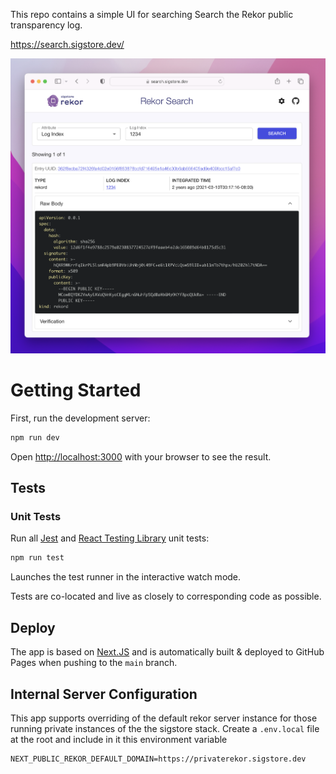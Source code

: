 This repo contains a simple UI for searching Search the Rekor public transparency log.

https://search.sigstore.dev/

![Rekor UI Screenshot](assets/screenshot2.png)

# Getting Started

First, run the development server:

```bash
npm run dev
```

Open [http://localhost:3000](http://localhost:3000) with your browser to see the result.

## Tests

### Unit Tests

Run all [Jest](https://jestjs.io/) and [React Testing Library](https://testing-library.com/docs/react-testing-library/intro) unit tests:

```bash
npm run test
```

Launches the test runner in the interactive watch mode.

Tests are co-located and live as closely to corresponding code as possible.

## Deploy

The app is based on [Next.JS](https://nextjs.org/) and is automatically built & deployed to GitHub Pages when pushing to the `main` branch.

## Internal Server Configuration

This app supports overriding of the default rekor server instance for those running private instances of the the sigstore stack.
Create a `.env.local` file at the root and include in it this environment variable

```properties
NEXT_PUBLIC_REKOR_DEFAULT_DOMAIN=https://privaterekor.sigstore.dev
```
